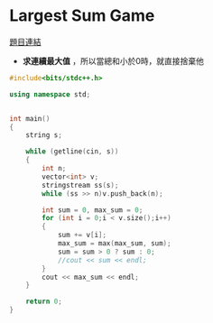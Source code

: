 # Largest Sum Game

[題目連結](https://vjudge.net/problem/Uva-12640)

* **求連續最大值** ，所以當總和小於0時，就直接捨棄他


```cpp
#include<bits/stdc++.h>

using namespace std;


int main()
{
    string s;

    while (getline(cin, s))
    {
        int n;
        vector<int> v;
        stringstream ss(s);
        while (ss >> n)v.push_back(n);

        int sum = 0, max_sum = 0;
        for (int i = 0;i < v.size();i++)
        {
            sum += v[i];
            max_sum = max(max_sum, sum);
            sum = sum > 0 ? sum : 0;
            //cout << sum << endl;
        }
        cout << max_sum << endl;
    }

    return 0;
}
```


